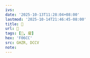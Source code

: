 ```yaml
---
ivs:
date: '2025-10-13T11:28:04+08:00'
lastmod: '2025-10-14T21:46:45-08:00'
title: 󰛑
url: 󰛑
tags: [󰛌, 廇]
hex: 'F06CC'
src: GHZR, DCCV
note:
---
```

